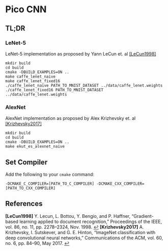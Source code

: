 # Pico CNN

## TL;DR
### LeNet-5
LeNet-5 implementation as proposed by Yann LeCun et. al <a id="cit_LeCun1998">[[LeCun1998]](#LeCun1998)</a>
```{bash}
mkdir build
cd build
cmake -DBUILD_EXAMPLES=ON ..
make caffe_lenet_naive
make caffe_lenet_fixed16
./caffe_lenet_naive PATH_TO_MNIST_DATASET ../data/caffe_lenet.weights 
./caffe_lenet_fixed16 PATH_TO_MNIST_DATASET ../data/caffe_lenet.weights 
``` 

### AlexNet
AlexNet implementation as proposed by Alex Krizhevsky et. al <a id="cit_Krizhevsky2017">[[Krizhevsky2017]](#Krizhevsky2017)</a>
```{bash}
mkdir build
cd build
cmake -DBUILD_EXAMPLES=ON ..
make ekut_es_alexnet_naive
``` 

## Set Compiler
Add the following to your `cmake` command:
```
-DCMAKE_C_COMPILER=[PATH_TO_C_COMPILER] -DCMAKE_CXX_COMPILER=[PATH_TO_CXX_COMPILER]
```

## References
<b id="LeCun1998">[LeCun1998]</b> Y. Lecun, L. Bottou, Y. Bengio, and P. Haffner, “Gradient-based learning applied to document recognition,” Proceedings of the IEEE, vol. 86, no. 11, pp. 2278–2324, Nov. 1998. [↩](#cit_LeCun1998)
<b id="Krizhevsky2017">[Krizhevsky2017]</b>  A. Krizhevsky, I. Sutskever, and G. E. Hinton, “ImageNet classification with deep convolutional neural networks,” Communications of the ACM, vol. 60, no. 6, pp. 84–90, May 2017. [↩](#cit_Krizhevsky2017)


